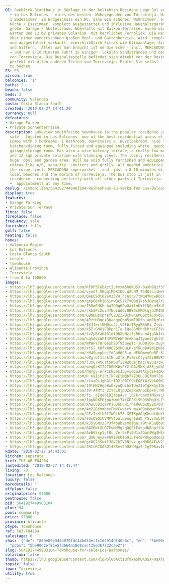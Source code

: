 ```yaml
---
DE: Seeblick-Stadthaus in Südlage in der beliebten Residenz Lago Sol zu verkaufen
  - in Los Balcones - eines der besten  Wohngegenden von Torrevieja. Hat 3 Schlafzimmer,
  1 Badezimmer, im Erdgeschoss ein WC, dann ein schönes  Wohnzimmer, eine separate
  Küche / Esszimmer, komplett ausgestattet und inklusive Haushaltsgeräte sowie eine
  große  Garage / Abstellraum. Ebenfalls mit Balkon-Terrasse, einem wirklich pflegeleichten
  Garten und 12 m2 privates Solarium  mit herrlichem Fernblick. Die Residenz verfügt
  über einen wunderschönen großen Pool- und Gartenbereich. Wird  komplett möbliert
  und ausgestattet verkauft, einschließlich Extras wie Klimaanlage, Sicherheitsrollläden
  und Gittern.  Alles was man braucht ist um die Ecke - incl. MERCADONA Supermarkt
  - und nur 8-10 Minuten Fahrt zu einigen  lokalen Sandstränden und dem Jachthafen
  von Torrevieja. Die Bushaltestelle befindet sich direkt vor der Residenz und  verbindet
  perfekt mit allen anderen Teilen von Torrevieja. Prüfen Sie selbst - Termine jederzeit
  zu buchen.
ES: ES
aircon: true
balconies: '1'
baths: 2
beach: false
beds: 3
community: Valencia
costa: Costa Blanca South
created: '2019-02-27 14:41:20'
currency: null
defeatures:
- Garage Parken
- Private Sonnenterrasse
description: Lakeview southfacing townhouse in the popular residence Lago Sol for
  sale - located in Los Balcones  one of the best residential areas of Torrevieja.
  Comes with 3 bedrooms, 1 bathroom, downstairs a  WC/cloakroom, nice lounge, separate
  kitchen/dining room, fully fitted and equipped including white  goods, and large
  garage/storage room. Has also a nice balcony terrace, a really low maintenance patio  garden
  and 12 sqm private solarium with stunning views. The lovely residence has a wonderful
  huge  pool and garden area. Will be sold fully furnished and equipped including
  extras like A/C, security  shutters and grills. All needed amenities are just around
  the corner incl. MERCADONA supermarket - and  just a 8-10 minutes drive to some
  local beaches and the marina of Torrevieja. The bus stop is just in  front of the
  residence - connecting perfectly with all other parts of Torrevieja. Come and see
  -  appointments at any time.
deslug: /immobilien/5641927449903104-Reihenhaus-zu-verkaufen-Los-Balcones/
display: true
features:
- Garage Parking
- Private Sun Terrace
finca: false
fireplace: false
frequency: sale
furnished: fully
golf: false
heating: false
homes:
- Valencia Region
- Los Balcones
- Costa Blanca South
- resale
- Townhouse
- Alicante Province
- Torrevieja
- from 0 to 100000
images:
- https://lh3.googleusercontent.com/RlDP5lGbActIufmxm5hOKUSX-0aXhBQzfSmell9ptm3KYxcmBxWmEbdPsD-dN5IxuPe7zl1PK7qvQmCoJ1M=w640-rj-e30-l100
- https://lh3.googleusercontent.com/vyodT_9BgqiMDXIQO_W2LNM_TSHQaLi1HeHHz6ALDsTUaw055F3JUMtRMFoFbmbHA3uSR77xSqFS-kJwYRQ1=w640-rj-e30-l100
- https://lh3.googleusercontent.com/QeECSdt6ZeV33V4_hCAzrv7tWqHYNcwHOCLF8QTNqsOjeIM13kyBE23L7RG176TMcJZpfCPr_u7XdJRysaPA=w640-rj-e30-l100
- https://lh3.googleusercontent.com/gXp88KkjGSinwBcS7x7VQ9Qjks6J0exg7YauFTGlpXCMDYfqYUcnGcdc8QFFtJRgiN6RcxJceCome1VmqEg6=w640-rj-e30-l100
- https://lh3.googleusercontent.com/IR8mFHKH-ba7OQq6PwOailnbYflNQco3kUBuczLurQKOGwcg_4Pz2bMGD8xmIz-byTMFc5TZu_EQuYbB5Jij=w640-rj-e30-l100
- https://lh3.googleusercontent.com/rkb3Pc2ov47NuiWdGv0BYDcFRDlqjo2M1WDjxTzV7Uobc_Osj2RXhx_X_eg_YQgj6DXOT0bNeUPW5xEI8pQ=w640-rj-e30-l100
- https://lh3.googleusercontent.com/GBNBDzcprefCZUZZxBckVKeMU5ztaCoxdS1LVpRopkXe_EXpn1c7r4t_e5LKmDWtgZBkRzRRd1ri_DoUcWmC=w640-rj-e30-l100
- https://lh3.googleusercontent.com/4PztHDqexBUaogyQbm5smFHHfh-amZbzReL1Ln-yS_Dlckr0jatQPz_bmurHlogHXGI93F9BEReLcUCVgL8=w640-rj-e30-l100
- https://lh3.googleusercontent.com/IXJIkrtKMQssJL_V4EbtTByqRRhPi_ZldijxEUZRlkFmfE9fWazvw70SCqr49AxjAA45A973y0aZUJp6nUs=w640-rj-e30-l100
- https://lh3.googleusercontent.com/k57-GNU1FBkpn1Ta-5Qc8GMbhdkMraCF3V4gjSYPrLelLevBPXeKscR-9P0xeweh1zG_iRtboxJHWpH329IU=w640-rj-e30-l100
- https://lh3.googleusercontent.com/lvZpBYaKAR1diOhXbNzi5sRHs-mAjpUW1fAxctJcCc8HhUwOVH9hr_pRjSPYXV5iPv9Yr8i_H1OUQae89XchGg=w640-rj-e30-l100
- https://lh3.googleusercontent.com/LqSdqcWPT3V5W7eWhOceKpqJTyunJ2gklO7d3Gjmy4Hg0w9k6D0PTGmxQ3qRi2PZo8ACa3NOJ2I-tNgNJ3U=w640-rj-e30-l100
- https://lh3.googleusercontent.com/NPWFY78r06xhSDf93ueqTz-jUD0jOe-2uyCFxokSxqO9hAlpB0wrFDBt6pywMpCvkq5PXD9k9AiDwFAXPZ0=w640-rj-e30-l100
- https://lh3.googleusercontent.com/xtS7_k8fxW06Z6xk0uLn-efDUo8A9bipNbBM2U1n_y_wooZqKAnQnHjn8NobJctTc9epdpldq2_GgyMLBiRk=w640-rj-e30-l100
- https://lh3.googleusercontent.com/rM49uopUejYdGaH6C5-q_HEK0meoQnRF-62PyIrmGaxqRuO8uDoqYtH9bJ9ydIIxlrds2cQskXrD5x_Eyznv=w640-rj-e30-l100
- https://lh3.googleusercontent.com/eZg-b11lak1Nhu2fX_PvZicCtynI2iH0VRSa5rcqrTwYXgP2RAvI8qk6G4sBKCnkyEVauOZz10XozX9yQ8XB=w640-rj-e30-l100
- https://lh3.googleusercontent.com/l3nC7HtuTt5WOufIVWZO3ejDmcTG2uQ7owICuxhLpft6DM1iFmgthEQGVQhpp0ElO2gwQQdE-YEJtP9LOKah=w640-rj-e30-l100
- https://lh3.googleusercontent.com/meqQzKI74TGGNKbvFY2lDAz9NXjASEjydbMbjxoGYbcgJmqYOMlGb1AHursgH6WvlMM6xrppF4WKn7dGSMD0=w640-rj-e30-l100
- https://lh3.googleusercontent.com/hWYgv-erxCLNv6CJ5yviGCuJ4ACycEFsdKoerCe-L5gFie6fgm61sTvc4bGoBDMObNd9F50xV_EQMaSZTcHI-w=w640-rj-e30-l100
- https://lh3.googleusercontent.com/R_KaICP2PiIkFwEiMqb77Z3DuJDEfNmTZm-5Oja5boJfrB48gM7qrkfbHSbTDT-M35YswIpUey9JWLO118CbBw=w640-rj-e30-l100
- https://lh3.googleusercontent.com/rlnaOLJgKGlrIO2l60TC9kEO6t8zVek09K2q3CQ_PTiFnI_rbQfHFaAAKOD0Du-mwrG_nrr0Yhb4ZSn-sAj-Cw=w640-rj-e30-l100
- https://lh3.googleusercontent.com/IOtHN2Hqo8wEkvoQUibmTUnZIeTgXk5yIQANpi53-IuDLqMBGn3jyCKwyScwx6M5aXjrbYP0V4SI0j0TDvcVCg=w640-rj-e30-l100
- https://lh3.googleusercontent.com/39-AfMYI_2zYdL8jpUZepRoXnpIbpkFlrMkajG-nVihcJD53ZiNKIJOcqVS4wa-EUZlApltXOn3GhEVHASfP=w640-rj-e30-l100
- https://lh3.googleusercontent.com/fi-_cEqedIDZAsp4vc_l67krcaVmYMGXsLPW4A1eFUsL4dmUR41bDUVbjpThsWL9xlyJpGzqhMaFjVVIszXc=w640-rj-e30-l100
- https://lh3.googleusercontent.com/IppNDXP0jpA3wmt74kXEFXi9h93yMqQtLFVGzUWF9l0FBIMwlRIGWccHjNfxsokmvr4D4BJV7WEW_qPqRcQ=w640-rj-e30-l100
- https://lh3.googleusercontent.com/XhwuG0zo8VPjuDoFuRirheRGUpx8yZb70UftH7csFenbUfaY4qS3VyqFNkjHBhElOdl0v9umHywr4qNBtS4y=w640-rj-e30-l100
- https://lh3.googleusercontent.com/4m22OYmmbsrFMVCwvirV_mwX09nHgwrYktu3iR9UeEyVLmP4hQkewm8k9Z5hKCp4R2m9nPIxrY3iIFklWPln3w=w640-rj-e30-l100
- https://lh3.googleusercontent.com/CEzIrKtUSI7mDLk78-XFTKpAOqKhunt0uYFmip3EeDeWbEBa33_dKuz6DFxsyqjc37-qyh7w24AQ9f8Gk6E=w640-rj-e30-l100
- https://lh3.googleusercontent.com/sOsOSQIUVMPVtpulLengrsWaD_YSvvVwL9NGYPm9fsTeLExmEMncggVpdY6IGAkBcD-aohJ1osJhrcO1oA4=w640-rj-e30-l100
- https://lh3.googleusercontent.com/kJ5yGNxzJP3f4oubVsmdiga_a9t-KJuQb0dMEieY_7lLmVAYXv070rF2x1PWHSVejmJuvA0tu-CADyYVTxw=w640-rj-e30-l100
- https://lh3.googleusercontent.com/8AZ6NtGLG7FwNdMgkqQQErFakpdNBnpflOWvcbqTvnN5DxrCgfPXsSaxN8za1x7r3IaXtZ1KYCrsv8BDmB1mSQ=w640-rj-e30-l100
- https://lh3.googleusercontent.com/AeB65xpScfRc_Ze-5sPi9d1x2Dac0Wg2HSc_WCWmbH0NhYXNlDupb6v5sxPrOLmxqWQi5Byk90d6awR496I=w640-rj-e30-l100
- https://lh3.googleusercontent.com/_dA0_WyzkF6913kO1e9iLT4cBPRkpGOoeq0FNSx0X00HKlA8ITWUuF4Xpdi2xtc_iLi6A0dKTBGCbIjo2PRwbw=w640-rj-e30-l100
- https://lh3.googleusercontent.com/gr0Q73SwifJ8VCkTV8Nlvz_gcN9D64FwV2Y3XkbbqPnsRcuM8FP_MLo5Pi91bIPTv81E0BPUP5PRHZWJ1Yw=w640-rj-e30-l100
- https://lh3.googleusercontent.com/2KIcK7QASQt4E8ev9hD8sWga7-IgT9RavIWTabrpmBzr1HjDHygv_e_Ce5TYlWyfMyTj14q-qwKaVRuWLfF-=w640-rj-e30-l100
kdate: '2019-02-27 14:43:01'
kitchen: separate
kref: TH3-AB-T04264
lastedited: '2019-02-27 14:45:47'
living: 78
location: Los Balcones
luxury: false
moredetails: ''
offplan: false
originalprice: 97000
penthouse: false
pid: 5641927449903104
plot: 94
pool: community
price: 97000
province: Alicante
ptype: Townhouse
ref: TH3-T04264
salestage: 0
shas: '{"de": "869e89b343a870fdc44bd53ecfc1d2914df40c6c", "en": "5be90d2ef85e5fd664a18e8cacf35e367722cae2",
  "pcbs": "5be90d2ef85e5fd664a18e8cacf35e367722cae2"}'
slug: 5641927449903104-Townhouse-for-sale-Los-Balcones/
solarium: false
thumb: https://lh3.googleusercontent.com/RlDP5lGbActIufmxm5hOKUSX-0aXhBQzfSmell9ptm3KYxcmBxWmEbdPsD-dN5IxuPe7zl1PK7qvQmCoJ1M=w400-h240-n-rj-e30-l100
topsix: false
town: Torrevieja
utility: true
---
```

